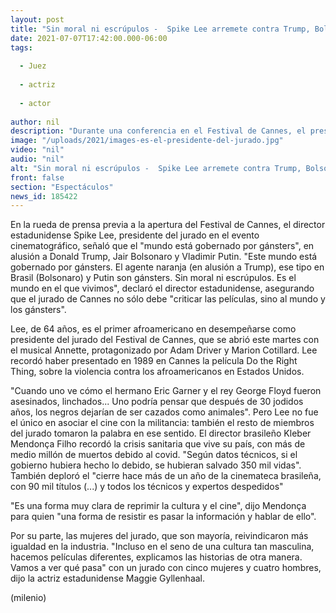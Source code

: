 ```yaml
---
layout: post
title: "Sin moral ni escrúpulos -  Spike Lee arremete contra Trump, Bolsonaro y Putin"
date: 2021-07-07T17:42:00.000-06:00
tags:
  
  - Juez
  
  - actriz
  
  - actor
  
author: nil
description: "Durante una conferencia en el Festival de Cannes, el presidente del jurado también criticó la brutalidad contra los afroamericanos en Estados Unidos."
image: "/uploads/2021/images-es-el-presidente-del-jurado.jpg"
video: "nil"
audio: "nil"
alt: "Sin moral ni escrúpulos -  Spike Lee arremete contra Trump, Bolsonaro y Putin"
front: false
section: "Espectáculos"
news_id: 185422
---
```


En la rueda de prensa previa a la apertura del Festival de Cannes, el director estadunidense Spike Lee, presidente del jurado en el evento cinematográfico, señaló que el "mundo está gobernado por gánsters", en alusión a Donald Trump, Jair Bolsonaro y Vladimir Putin. "Este mundo está gobernado por gánsters. El agente naranja (en alusión a Trump), ese tipo en Brasil (Bolsonaro) y Putin son gánsters. Sin moral ni escrúpulos. Es el mundo en el que vivimos", declaró el director estadunidense, asegurando que el jurado de Cannes no sólo debe "criticar las películas, sino al mundo y los gánsters".

Lee, de 64 años, es el primer afroamericano en desempeñarse como presidente del jurado del Festival de Cannes, que se abrió este martes con el musical Annette, protagonizado por Adam Driver y Marion Cotillard. Lee recordó haber presentado en 1989 en Cannes la película Do the Right Thing, sobre la violencia contra los afroamericanos en Estados Unidos.  

"Cuando uno ve cómo el hermano Eric Garner y el rey George Floyd fueron asesinados, linchados... Uno podría pensar que después de 30 jodidos años, los negros dejarían de ser cazados como animales". Pero Lee no fue el único en asociar el cine con la militancia: también el resto de miembros del jurado tomaron la palabra en ese sentido. El director brasileño Kleber Mendonça Filho recordó la crisis sanitaria que vive su país, con más de medio millón de muertos debido al covid. "Según datos técnicos, si el gobierno hubiera hecho lo debido, se hubieran salvado 350 mil vidas". También deploró el "cierre hace más de un año de la cinemateca brasileña, con 90 mil títulos (...) y todos los técnicos y expertos despedidos"

"Es una forma muy clara de reprimir la cultura y el cine", dijo Mendonça para quien "una forma de resistir es pasar la información y hablar de ello". 

Por su parte, las mujeres del jurado, que son mayoría, reivindicaron más igualdad en la industria. 
"Incluso en el seno de una cultura tan masculina, hacemos películas diferentes, explicamos las historias de otra manera. Vamos a ver qué pasa" con un jurado con cinco mujeres y cuatro hombres, dijo la actriz estadunidense Maggie Gyllenhaal. 

(milenio)